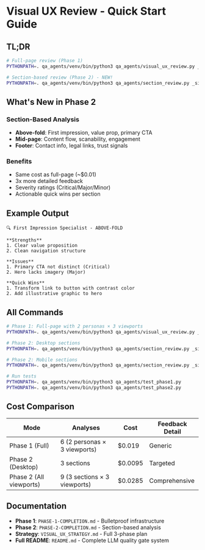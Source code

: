 # Visual UX Review - Quick Start Guide

## TL;DR

```bash
# Full-page review (Phase 1)
PYTHONPATH=. qa_agents/venv/bin/python3 qa_agents/visual_ux_review.py _site

# Section-based review (Phase 2) - NEW!
PYTHONPATH=. qa_agents/venv/bin/python3 qa_agents/section_review.py _site desktop
```

## What's New in Phase 2

### Section-Based Analysis

- **Above-fold**: First impression, value prop, primary CTA
- **Mid-page**: Content flow, scanability, engagement
- **Footer**: Contact info, legal links, trust signals

### Benefits

- Same cost as full-page (~$0.01)
- 3x more detailed feedback
- Severity ratings (Critical/Major/Minor)
- Actionable quick wins per section

## Example Output

```
🔍 First Impression Specialist - ABOVE-FOLD

**Strengths**
1. Clear value proposition
2. Clean navigation structure

**Issues**
1. Primary CTA not distinct (Critical)
2. Hero lacks imagery (Major)

**Quick Wins**
1. Transform link to button with contrast color
2. Add illustrative graphic to hero
```

## All Commands

```bash
# Phase 1: Full-page with 2 personas × 3 viewports
PYTHONPATH=. qa_agents/venv/bin/python3 qa_agents/visual_ux_review.py _site

# Phase 2: Desktop sections
PYTHONPATH=. qa_agents/venv/bin/python3 qa_agents/section_review.py _site desktop

# Phase 2: Mobile sections
PYTHONPATH=. qa_agents/venv/bin/python3 qa_agents/section_review.py _site mobile

# Run tests
PYTHONPATH=. qa_agents/venv/bin/python3 qa_agents/test_phase1.py
PYTHONPATH=. qa_agents/venv/bin/python3 qa_agents/test_phase2.py
```

## Cost Comparison

| Mode                    | Analyses                     | Cost    | Feedback Detail |
| ----------------------- | ---------------------------- | ------- | --------------- |
| Phase 1 (Full)          | 6 (2 personas × 3 viewports) | $0.019  | Generic         |
| Phase 2 (Desktop)       | 3 sections                   | $0.0095 | Targeted        |
| Phase 2 (All viewports) | 9 (3 sections × 3 viewports) | $0.0285 | Comprehensive   |

## Documentation

- **Phase 1**: `PHASE-1-COMPLETION.md` - Bulletproof infrastructure
- **Phase 2**: `PHASE-2-COMPLETION.md` - Section-based analysis
- **Strategy**: `VISUAL_UX_STRATEGY.md` - Full 3-phase plan
- **Full README**: `README.md` - Complete LLM quality gate system
